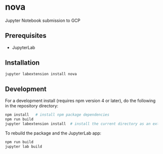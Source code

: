 # nova

Jupyter Notebook submission to GCP


## Prerequisites

* JupyterLab

## Installation

```bash
jupyter labextension install nova
```

## Development

For a development install (requires npm version 4 or later), do the following in the repository directory:

```bash
npm install   # install npm package dependencies
npm run build 
jupyter labextension install  # install the current directory as an extension
```

To rebuild the package and the JupyterLab app:

```bash
npm run build
jupyter lab build
```

